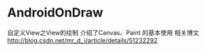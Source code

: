 # AndroidOnDraw
自定义View之View的绘制 介绍了Canvas、Paint 的基本使用
相关博文
http://blog.csdn.net/mr_d_j/article/details/51232292
